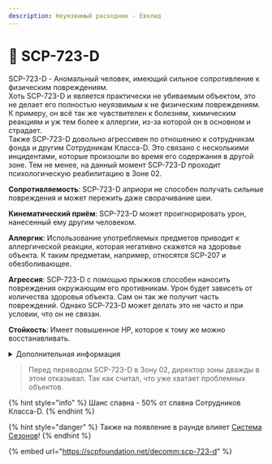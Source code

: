 ```yaml
---
description: Неуязвимый расходник - Евклид
---
```


# 🤧 SCP-723-D

SCP-723-D - Аномальный человек, имеющий сильное сопротивление к физическим повреждениям.\
Хоть SCP-723-D и является практически не убиваемым объектом, это не делает его полностью неуязвимым к не физическим повреждениям. К примеру, он всё так же чувствителен к болезням, химическим реакциям и уж тем более к аллергии, из-за которой он в основном и страдает.\
Также SCP-723-D довольно агрессивен по отношению к сотрудникам фонда и другим Сотрудникам Класса-D. Это связано с несколькими инцидентами, которые произошли во время его содержания в другой зоне. Тем не менее, на данный момент SCP-723-D проходит психологическую реабилитацию в Зоне 02.

**Сопротивляемость**: SCP-723-D априори не способен получать сильные повреждения и может пережить даже сворачивание шеи.

**Кинематический приём**: SCP-723-D может проигнорировать урон, нанесенный ему другим человеком.

**Аллергик**: Использование употребляемых предметов приводит к аллергической реакции, которая негативно скажется на здоровье объекта. К таким предметам, например, относятся SCP-207 и обезболивающее.

**Агрессия**: SCP-723-D с помощью прыжков способен наносить повреждения окружающим его противникам. Урон будет зависеть от количества здоровья объекта. Сам он так же получит часть повреждений. Однако SCP-723-D может делать это не часто и при условии, что он не связан.

**Стойкость**: Имеет повышенное HP, которое к тому же можно восстанавливать.

<details>

<summary>Дополнительная информация</summary>

* **Класс**: Сотрудник Класса-D
* **Оружие**: Отсутствует
* **Уровень доступа**: Отсутствует
* **Броня**: Аномальная
* **Особое снаряжение**: Отсутствует

</details>

> Перед переводом SCP-723-D в Зону 02, директор зоны дважды в этом отказывал. Так как считал, что уже хватает проблемных объектов.

{% hint style="info" %}
Шанс спавна - 50% от спавна Сотрудников Класса-D.
{% endhint %}

{% hint style="danger" %}
Также на появление в раунде влияет [Система Сезонов](../../server-systems/seasons-system.md)!
{% endhint %}

{% embed url="https://scpfoundation.net/decomm:scp-723-d" %}
